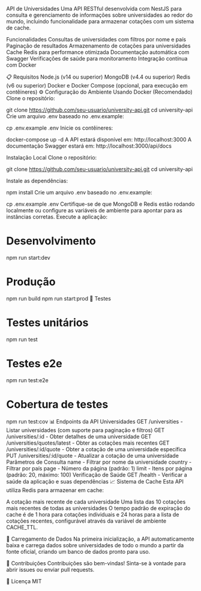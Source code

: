 API de Universidades
Uma API RESTful desenvolvida com NestJS para consulta e gerenciamento de informações sobre universidades ao redor do mundo, incluindo funcionalidade para armazenar cotações com um sistema de cache.

Funcionalidades
Consultas de universidades com filtros por nome e país
Paginação de resultados
Armazenamento de cotações para universidades
Cache Redis para performance otimizada
Documentação automática com Swagger
Verificações de saúde para monitoramento
Integração contínua com Docker

📋 Requisitos
Node.js (v14 ou superior)
MongoDB (v4.4 ou superior)
Redis (v6 ou superior)
Docker e Docker Compose (opcional, para execução em contêineres)
⚙️ Configuração do Ambiente
Usando Docker (Recomendado)
Clone o repositório:

   git clone https://github.com/seu-usuario/university-api.git
   cd university-api
Crie um arquivo .env baseado no .env.example:

   cp .env.example .env
Inicie os contêineres:

   docker-compose up -d
A API estará disponível em: http://localhost:3000
A documentação Swagger estará em: http://localhost:3000/api/docs

Instalação Local
Clone o repositório:

   git clone https://github.com/seu-usuario/university-api.git
   cd university-api

Instale as dependências:

   npm install
Crie um arquivo .env baseado no .env.example:

   cp .env.example .env
Certifique-se de que MongoDB e Redis estão rodando localmente ou configure as variáveis de ambiente para apontar para as instâncias corretas.
Execute a aplicação:

   # Desenvolvimento
   npm run start:dev
   
   # Produção
   npm run build
   npm run start:prod
🧪 Testes

# Testes unitários
npm run test

# Testes e2e
npm run test:e2e

# Cobertura de testes
npm run test:cov
📊 Endpoints da API
Universidades
GET /universities - Listar universidades (com suporte para paginação e filtros)
GET /universities/:id - Obter detalhes de uma universidade
GET /universities/quotes/latest - Obter as cotações mais recentes
GET /universities/:id/quote - Obter a cotação de uma universidade específica
PUT /universities/:id/quote - Atualizar a cotação de uma universidade
Parâmetros de Consulta
name - Filtrar por nome da universidade
country - Filtrar por país
page - Número da página (padrão: 1)
limit - Itens por página (padrão: 20, máximo: 100)
Verificação de Saúde
GET /health - Verificar a saúde da aplicação e suas dependências
📈 Sistema de Cache
Esta API utiliza Redis para armazenar em cache:

A cotação mais recente de cada universidade
Uma lista das 10 cotações mais recentes de todas as universidades
O tempo padrão de expiração do cache é de 1 hora para cotações individuais e 24 horas para a lista de cotações recentes, configurável através da variável de ambiente CACHE_TTL.

🔄 Carregamento de Dados
Na primeira inicialização, a API automaticamente baixa e carrega dados sobre universidades de todo o mundo a partir da fonte oficial, criando um banco de dados pronto para uso.

🤝 Contribuições
Contribuições são bem-vindas! Sinta-se à vontade para abrir issues ou enviar pull requests.

📜 Licença
MIT